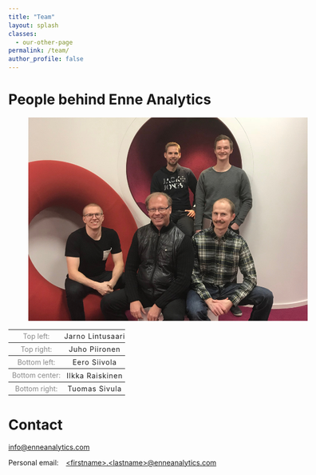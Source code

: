 ```yaml
---
title: "Team"
layout: splash
classes:
  - our-other-page
permalink: /team/
author_profile: false
---
```

# People behind Enne Analytics

<!-- border -->
<!-- <figure style="width: 40em; border-width: 12px; border-style: solid; border-color: #f15a2b;">
  <img src="/images/team.jpg" alt="Team photo" style="border-radius: 0px; margin-bottom: 0em;">
</figure> -->

<!-- or no border -->
<figure style="width: 40em;">
  <img src="/images/team.jpg" alt="Team photo">
</figure>

<table style="font-size: 1em; font-weight: normal !important; margin-bottom: 3em;">
  <tr>
  <th style="width: 8em; font-weight: normal; color:#888; padding: 0em; line-height: 180%;">
    Top left:
  </th>
  <th style="padding: 0em; font-weight: normal; letter-spacing: 1px;">
      Jarno Lintusaari
  </th>
  </tr>
  <tr>
  <th style="font-weight: normal; color:#888; padding: 0em; line-height: 180%;">
    Top right:
  </th>
  <th style="padding: 0em; font-weight: normal; letter-spacing: 1px;">
      Juho Piironen
  </th>
  </tr>
  <tr>
  <th style="font-weight: normal; color:#888; padding: 0em; line-height: 180%;">
    Bottom left:
  </th>
  <th style="padding: 0em; font-weight: normal; letter-spacing: 1px;">
      Eero Siivola
  </th>
  </tr>
  <tr>
  <th style="font-weight: normal; color:#888; padding: 0em; line-height: 180%;">
    Bottom center:
  </th>
  <th style="padding: 0em; font-weight: normal; letter-spacing: 1px;">
      Ilkka Raiskinen
  </th>
  </tr>
  <tr>
  <th style="font-weight: normal; color:#888; padding: 0em; line-height: 180%;">
    Bottom right:
  </th>
  <th style="padding: 0em; font-weight: normal; letter-spacing: 1px;">
      Tuomas Sivula
  </th>
  </tr>
</table>

# Contact

<a href="mailto:info@enneanalytics.com">info@enneanalytics.com</a>

Personal email: &ensp;
<a href="mailto:&lt;firstname&gt;.&lt;lastname&gt;@enneanalytics.com">&lt;firstname&gt;.&lt;lastname&gt;@enneanalytics.com</a>
